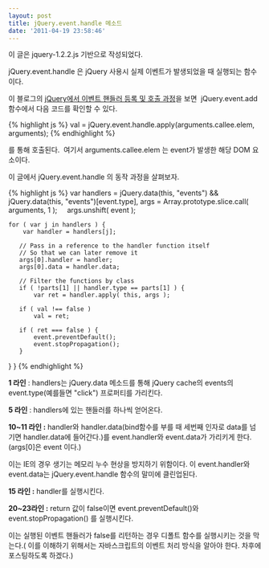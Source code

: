 ```yaml
---
layout: post
title: jQuery.event.handle 메소드
date: '2011-04-19 23:58:46'
---
```


이 글은 jquery-1.2.2.js 기반으로 작성되었다.

jQuery.event.handle 은 jQuery 사용시 실제 이벤트가 발생되었을 때 실행되는 함수이다.

이 블로그의 <a title="jQuery에서 이벤트 핸들러 등록 및 호출 과정" href="http://nodejs-kr.org/wordpress/archives/266">jQuery에서 이벤트 핸들러 등록 및 호출 과정</a>을 보면  jQuery.event.add 함수에서 다음 코드를 확인할 수 있다.

{% highlight js %}
val = jQuery.event.handle.apply(arguments.callee.elem, arguments);
{% endhighlight %}

를 통해 호출된다.  여기서 arguments.callee.elem 는 event가 발생한 해당 DOM 요소이다.

이 글에서 jQuery.event.handle 의 동작 과정을 살펴보자.

{% highlight js %}
var handlers = jQuery.data(this, "events") && jQuery.data(this, "events")[event.type],
    args = Array.prototype.slice.call( arguments, 1 );
    args.unshift( event );

    for ( var j in handlers ) {
        var handler = handlers[j];

       // Pass in a reference to the handler function itself
       // So that we can later remove it
       args[0].handler = handler;
       args[0].data = handler.data;

       // Filter the functions by class
       if ( !parts[1] || handler.type == parts[1] ) {
           var ret = handler.apply( this, args );

       if ( val !== false )
           val = ret;

       if ( ret === false ) {
           event.preventDefault();
           event.stopPropagation();
       }
   }
}
{% endhighlight %}

<strong>1 라인</strong> : handlers는 jQuery.data 메소드를 통해 jQuery cache의 events의 event.type(예를들면 "click") 프로퍼티를 가리킨다.

<strong>5 라인</strong> : handlers에 있는 핸들러를 하나씩 얻어온다.

<strong>10~11 라인 :</strong> handler와 handler.data(bind함수를 부를 때 세번째 인자로 data를 넘기면 handler.data에 들어간다.)를 event.handler와 event.data가 가리키게 한다. (args[0]은 event 이다.)

이는 IE의 경우 생기는 메모리 누수 현상을 방지하기 위함이다. 이 event.handler와 event.data는 jQuery.event.handle 함수의 말미에 클린업된다.

<strong>15 라인 :</strong> handler를 실행시킨다.

<strong>20~23라인 :</strong> return 값이 false이면 event.preventDefault()와 event.stopPropagation() 를 실행시킨다.

이는 실행된 이벤트 핸들러가 false를 리턴하는 경우 디폴트 함수를 실행시키는 것을 막는다.( 이를 이해하기 위해서는 자바스크립트의 이벤트 처리 방식을 알아야 한다. 차후에 포스팅하도록 하겠다.)
